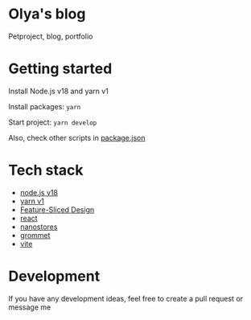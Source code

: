 # Olya's blog

Petproject, blog, portfolio

# Getting started

Install Node.js v18 and yarn v1

Install packages: `yarn`

Start project: `yarn develop`

Also, check other scripts in [package.json](./package.json)

# Tech stack

- [node.js v18](https://nodejs.org/en/)
- [yarn v1](https://classic.yarnpkg.com/)
- [Feature-Sliced Design](https://feature-sliced.design/)
- [react](https://reactjs.org/)
- [nanostores](https://github.com/nanostores/nanostores)
- [grommet](https://v2.grommet.io/)
- [vite](https://vitejs.dev/)

# Development

If you have any development ideas, feel free to create a pull request or message me

